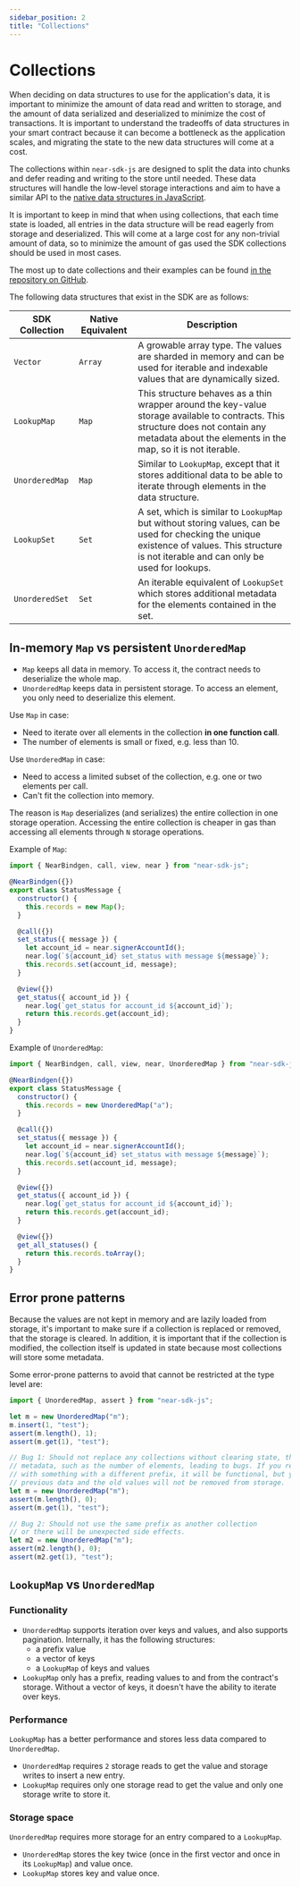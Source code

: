 ```yaml
---
sidebar_position: 2
title: "Collections"
---
```


# Collections

When deciding on data structures to use for the application's data, it is important to minimize the amount of data read and written to storage, and the amount of data serialized and deserialized to minimize the cost of transactions. It is important to understand the tradeoffs of data structures in your smart contract because it can become a bottleneck as the application scales, and migrating the state to the new data structures will come at a cost.

The collections within `near-sdk-js` are designed to split the data into chunks and defer reading and writing to the store until needed. These data structures will handle the low-level storage interactions and aim to have a similar API to the [native data structures in JavaScript](https://developer.mozilla.org/en-US/docs/Web/JavaScript/Data_structures).

It is important to keep in mind that when using collections, that each time state is loaded, all entries in the data structure will be read eagerly from storage and deserialized. This will come at a large cost for any non-trivial amount of data, so to minimize the amount of gas used the SDK collections should be used in most cases.

The most up to date collections and their examples can be found [in the repository on GitHub](https://github.com/near/near-sdk-js).

<!-- TODO include/update link for store module to replace collections mod when docs updated -->

The following data structures that exist in the SDK are as follows:

| SDK Collection                        | Native Equivalent           | Description |
| ------------------------------------- | ------------------------------- | ------------|
| `Vector`                           | `Array`         | A growable array type. The values are sharded in memory and can be used for iterable and indexable values that are dynamically sized. |
| <code>LookupMap</code>     | <code>Map</code>  | This structure behaves as a thin wrapper around the key-value storage available to contracts. This structure does not contain any metadata about the elements in the map, so it is not iterable. |
| <code>UnorderedMap</code>  | <code>Map</code>  | Similar to `LookupMap`, except that it stores additional data to be able to iterate through elements in the data structure. |
| `LookupSet`                        | `Set`                     | A set, which is similar to `LookupMap` but without storing values, can be used for checking the unique existence of values. This structure is not iterable and can only be used for lookups. |
| `UnorderedSet`                     | `Set`                     | An iterable equivalent of `LookupSet` which stores additional metadata for the elements contained in the set. |

## In-memory `Map` vs persistent `UnorderedMap`

- `Map` keeps all data in memory. To access it, the contract needs to deserialize the whole map.
- `UnorderedMap` keeps data in persistent storage. To access an element, you only need to deserialize this element.

Use `Map` in case:

- Need to iterate over all elements in the collection **in one function call**.
- The number of elements is small or fixed, e.g. less than 10.

Use `UnorderedMap` in case:

- Need to access a limited subset of the collection, e.g. one or two elements per call.
- Can't fit the collection into memory.

The reason is `Map` deserializes (and serializes) the entire collection in one storage operation.
Accessing the entire collection is cheaper in gas than accessing all elements through `N` storage operations.

Example of `Map`:

```javascript
import { NearBindgen, call, view, near } from "near-sdk-js";

@NearBindgen({})
export class StatusMessage {
  constructor() {
    this.records = new Map();
  }

  @call({})
  set_status({ message }) {
    let account_id = near.signerAccountId();
    near.log(`${account_id} set_status with message ${message}`);
    this.records.set(account_id, message);
  }

  @view({})
  get_status({ account_id }) {
    near.log(`get_status for account_id ${account_id}`);
    return this.records.get(account_id);
  }
}
```

Example of `UnorderedMap`:

```javascript 
import { NearBindgen, call, view, near, UnorderedMap } from "near-sdk-js";

@NearBindgen({})
export class StatusMessage {
  constructor() {
    this.records = new UnorderedMap("a");
  }

  @call({})
  set_status({ message }) {
    let account_id = near.signerAccountId();
    near.log(`${account_id} set_status with message ${message}`);
    this.records.set(account_id, message);
  }

  @view({})
  get_status({ account_id }) {
    near.log(`get_status for account_id ${account_id}`);
    return this.records.get(account_id);
  }

  @view({})
  get_all_statuses() {
    return this.records.toArray();
  }
}
```

## Error prone patterns

Because the values are not kept in memory and are lazily loaded from storage, it's important to make sure if a collection is replaced or removed, that the storage is cleared. In addition, it is important that if the collection is modified, the collection itself is updated in state because most collections will store some metadata.

Some error-prone patterns to avoid that cannot be restricted at the type level are:

```javascript
import { UnorderedMap, assert } from "near-sdk-js";

let m = new UnorderedMap("m");
m.insert(1, "test");
assert(m.length(), 1);
assert(m.get(1), "test");

// Bug 1: Should not replace any collections without clearing state, this will reset any
// metadata, such as the number of elements, leading to bugs. If you replace the collection
// with something with a different prefix, it will be functional, but you will lose any
// previous data and the old values will not be removed from storage.
let m = new UnorderedMap("m");
assert(m.length(), 0);
assert(m.get(1), "test");

// Bug 2: Should not use the same prefix as another collection
// or there will be unexpected side effects.
let m2 = new UnorderedMap("m");
assert(m2.length(), 0);
assert(m2.get(1), "test");
```

<!-- TODO: pagination with persistent collections in JS -->

## `LookupMap` vs `UnorderedMap`

### Functionality

- `UnorderedMap` supports iteration over keys and values, and also supports pagination. Internally, it has the following structures:
    - a prefix value
    - a vector of keys
    - a `LookupMap` of keys and values
- `LookupMap` only has a prefix, reading values to and from the contract's storage. Without a vector of keys, it doesn't have the ability to iterate over keys.

### Performance

`LookupMap` has a better performance and stores less data compared to `UnorderedMap`.

- `UnorderedMap` requires `2` storage reads to get the value and storage writes to insert a new entry.
- `LookupMap` requires only one storage read to get the value and only one storage write to store it.

### Storage space

`UnorderedMap` requires more storage for an entry compared to a `LookupMap`.

- `UnorderedMap` stores the key twice (once in the first vector and once in its `LookupMap`) and value once.
- `LookupMap` stores key and value once.

<!-- TODO: UnorderedSet and LookUpSet -->
